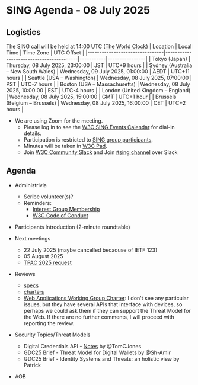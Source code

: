 # SING Agenda - 08 July 2025

## Logistics

The SING call will be held at 14:00 UTC ([The World Clock](https://www.timeanddate.com/worldclock/meetingdetails.html?year=2025&month=07&day=08&hour=14&min=0&sec=0&p1=248&p2=240&p3=234&p4=43&p5=136&p6=48))
| Location                       | Local Time                             | Time Zone | UTC Offset     |
|--------------------------------|-----------------------------------------|-----------|----------------|
| Tokyo (Japan)                  | Thursday, 08 July 2025, 23:00:00    | JST       | UTC+9 hours    |
| Sydney (Australia – New South Wales) | Wednesday, 09 July 2025, 01:00:00    | AEDT      | UTC+11 hours   |
| Seattle (USA – Washington)     | Wednesday, 08 July 2025, 07:00:00   | PST       | UTC-7 hours    |
| Boston (USA – Massachusetts)   | Wednesday, 08 July 2025, 10:00:00   | EST       | UTC-4 hours    |
| London (United Kingdom – England) | Wednesday, 08 July 2025, 15:00:00   | GMT       | UTC+1 hour            |
| Brussels (Belgium – Brussels)  | Wednesday, 08 July 2025, 16:00:00   | CET       | UTC+2 hours     |


* We are using Zoom for the meeting.
    * Please log in to see the [W3C SING Events Calendar](https://www.w3.org/groups/ig/security/calendar/) for dial-in details. 
    * Participation is restricted to [SING group participants](https://www.w3.org/groups/ig/security/participants/).
    * Minutes will be taken in [W3C Pad](https://pad.w3.org/p/SING_2025-07-08).
    * Join [W3C Community Slack](https://www.w3.org/wiki/Slack) and Join [#sing channel](https://w3ccommunity.slack.com/archives/C083DKWSAJX) over Slack


## Agenda

* Administrivia
  * Scribe volunteer(s)?
  * Reminders: 
     * [Interest Group Membership](https://www.w3.org/groups/ig/security/)
     * [W3C Code of Conduct](https://www.w3.org/policies/code-of-conduct/)

* Participants Introduction (2-minute roundtable)

* Next meetings
  * 22 July 2025 (maybe cancelled becaouse of IETF 123)
  * 05 August 2025
  * [TPAC 2025 request](https://github.com/w3c/tpac2025-meetings/issues/74)

* Reviews
  * [specs](https://github.com/w3c/security-request/issues?q=is%3Aissue+is%3Aopen+no%3Aassignee+)
  * [charters](https://github.com/w3c/strategy/issues?q=is%3Aissue+is%3Aopen+label%3A%22Horizontal+review+requested%22++-label%3A%22Security+review+completed%22+-label%3ACouncil)
   * [Web Applications Working Group Charter](https://github.com/w3c/strategy/issues/502): I don't see any particular issues, but they have several APIs that interface with devices, so perhaps we could ask them if they can support the Threat Model for the Web. If there are no further comments, I will proceed with reporting the review.

* Security Topics/Threat Models
  * Digital Credentials API - [Notes](https://docs.google.com/document/d/1S3bSCl8KY_w30QHC8czrBVuYJIFQoCzsnC-eo4AHN7A/edit?tab=t.0) by @TomCJones 
  * GDC25 Brief - Threat Model for Digital Wallets by @Sh-Amir
  * GDC25 Brief - Identity Systems and Threats: an holistic view by Patrick

* AOB
